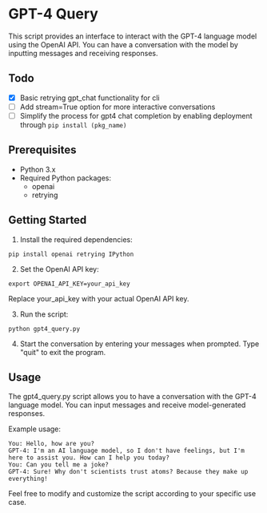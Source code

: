 # GPT-4 Query

This script provides an interface to interact with the GPT-4 language model using the OpenAI API. You can have a conversation with the model by inputting messages and receiving responses.


## Todo
- [x] Basic retrying gpt_chat functionality for cli 
- [ ] Add stream=True option for more interactive conversations
- [ ] Simplify the process for gpt4 chat completion by enabling deployment through `pip install (pkg_name)`

## Prerequisites

- Python 3.x
- Required Python packages:
  - openai
  - retrying

## Getting Started

1. Install the required dependencies:

```shell
pip install openai retrying IPython
```

2. Set the OpenAI API key:
```shell
export OPENAI_API_KEY=your_api_key
```

Replace your_api_key with your actual OpenAI API key.

3. Run the script:
```shell
python gpt4_query.py
```

4. Start the conversation by entering your messages when prompted. Type "quit" to exit the program.

## Usage
The gpt4_query.py script allows you to have a conversation with the GPT-4 language model. You can input messages and receive model-generated responses.

Example usage:
```plaintext
You: Hello, how are you?
GPT-4: I'm an AI language model, so I don't have feelings, but I'm here to assist you. How can I help you today?
You: Can you tell me a joke?
GPT-4: Sure! Why don't scientists trust atoms? Because they make up everything!
```

Feel free to modify and customize the script according to your specific use case.




